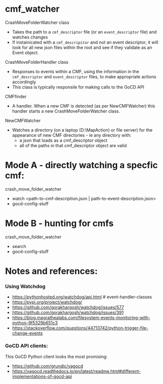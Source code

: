 # cmf_watcher
 
CrashMoveFolderWatcher class
 - Takes the path to a `cmf_descriptor` file (or an `event_descriptor` file) and watches changes
 - If instainicated with a `cmf_descripitor` and not an event descriptor, it will look for all new json files within the root and see if they validate as an Event object.


CrashMoveFolderHandler class
 - Responses to events within a CMF, using the information in the  `cmf_descriptor` and `event_descriptor` files, to make appropriate actions accordingly
 - This class is typically responsile for making calls to the GoCD API



CMFfinder
 - A handler. When a new CMF is detected (as per NewCMFWatcher) this handler starts a new CrashMoveFolderWatcher class.


NewCMFWatcher
- Watches a directory (on a laptop (D:\MapAction) or file server) for the appearance of new CMF directories - ie any directory with:
  - a json that loads as a cmf_descriptor object
  - all of the paths in that cmf_descriptor object are valid



# Mode A - directly watching a specfic cmf:
crash_move_folder_watcher
 - watch <path-to-cmf-description.json | path-to-event-description.json>
 - gocd-config-stuff 

# Mode B - hunting for cmfs
crash_move_folder_watcher
 - search <path-to-root-dir>
 - gocd-config-stuff 



# Notes and references:

### Using Watchdog

* https://pythonhosted.org/watchdog/api.html  # event-handler-classes
* https://pypi.org/project/watchdog/
* https://github.com/gorakhargosh/watchdog/issues/577
* https://github.com/gorakhargosh/watchdog/issues/391
* https://blog.magrathealabs.com/filesystem-events-monitoring-with-python-9f5329b651c3
* https://stackoverflow.com/questions/44713742/python-trigger-file-change-events
 
### GoCD API clients:

This GoCD Python client looks the most promising:

* https://github.com/grundic/yagocd
* https://yagocd.readthedocs.io/en/latest/readme.html#different-implementations-of-gocd-api
